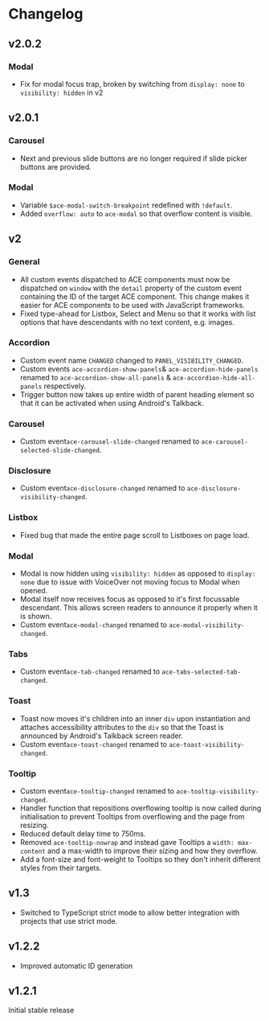 # Changelog

## v2.0.2

### Modal

- Fix for modal focus trap, broken by switching from `display: none` to `visibility: hidden` in v2   

## v2.0.1

### Carousel

- Next and previous slide buttons are no longer required if slide picker buttons are provided.

### Modal

- Variable `$ace-modal-switch-breakpoint` redefined with `!default`.
- Added `overflow: auto` to `ace-modal` so that overflow content is visible.

## v2

### General

- All custom events dispatched to ACE components must now be dispatched on `window` with the `detail` property of the custom event containing the ID of the target ACE component. This change makes it easier for ACE components to be used with JavaScript frameworks.
- Fixed type-ahead for Listbox, Select and Menu so that it works with list options that have descendants with no text content, e.g. images.

### Accordion

- Custom event name `CHANGED` changed to `PANEL_VISIBILITY_CHANGED`.
- Custom events `ace-accordion-show-panels`& `ace-accordion-hide-panels` renamed to `ace-accordion-show-all-panels` & `ace-accordion-hide-all-panels` respectively.
- Trigger button now takes up entire width of parent heading element so that it can be activated when using Android's Talkback.

### Carousel

- Custom event`ace-carousel-slide-changed` renamed to `ace-carousel-selected-slide-changed`.

### Disclosure

- Custom event`ace-disclosure-changed` renamed to `ace-disclosure-visibility-changed`.
  

### Listbox

- Fixed bug that made the entire page scroll to Listboxes on page load.

### Modal

- Modal is now hidden using `visibility: hidden` as opposed to `display: none` due to issue with VoiceOver not moving focus to Modal when opened.
- Modal itself now receives focus as opposed to it's first focussable descendant. This allows screen readers to announce it properly when it is shown.
- Custom event`ace-modal-changed` renamed to `ace-modal-visibility-changed`.

### Tabs

- Custom event`ace-tab-changed` renamed to `ace-tabs-selected-tab-changed`.

### Toast

- Toast now moves it's children into an inner `div` upon instantiation and attaches accessibility attributes to the `div` so that the Toast is announced by Android's Talkback screen reader.
- Custom event`ace-toast-changed` renamed to `ace-toast-visibility-changed`.

### Tooltip

- Custom event`ace-tooltip-changed` renamed to `ace-tooltip-visibility-changed`.
- Handler function that repositions overflowing tooltip is now called during initialisation to prevent Tooltips from overflowing and the page from resizing.
- Reduced default delay time to 750ms.
- Removed `ace-tooltip-nowrap` and instead gave Tooltips a `width: max-content` and a max-width to improve their sizing and how they overflow.
- Add a font-size and font-weight to Tooltips so they don't inherit different styles from their targets.

## v1.3

- Switched to TypeScript strict mode to allow better integration with projects that use strict mode.


## v1.2.2

- Improved automatic ID generation


## v1.2.1

Initial stable release
